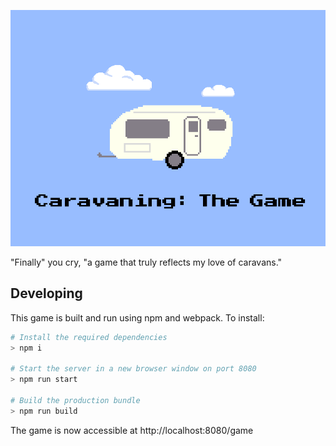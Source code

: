 ![Carvaning the game](aseprite_assets/pngs/title_screen.gif)

"Finally" you cry, "a game that truly reflects my love of caravans."



## Developing

This game is built and run using npm and webpack. To install:

```sh
# Install the required dependencies
> npm i

# Start the server in a new browser window on port 8080
> npm run start

# Build the production bundle
> npm run build
```

The game is now accessible at http://localhost:8080/game